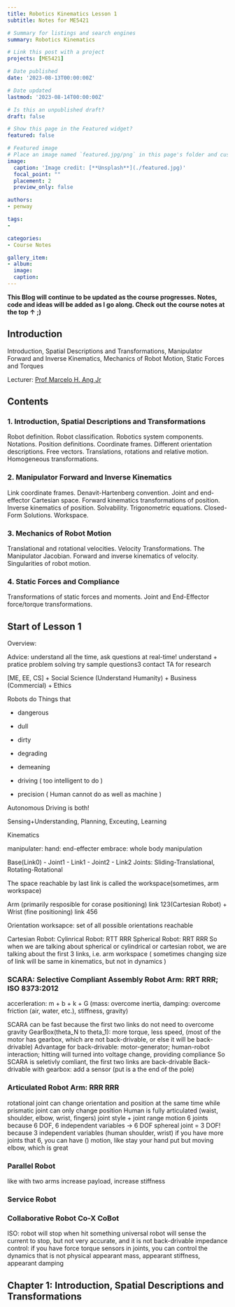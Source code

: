 ```yaml
---
title: Robotics Kinematics Lesson 1
subtitle: Notes for ME5421

# Summary for listings and search engines
summary: Robotics Kinematics

# Link this post with a project
projects: [ME5421]

# Date published
date: '2023-08-13T00:00:00Z'

# Date updated
lastmod: '2023-08-14T00:00:00Z'

# Is this an unpublished draft?
draft: false

# Show this page in the Featured widget?
featured: false

# Featured image
# Place an image named `featured.jpg/png` in this page's folder and customize its options here.
image:
  caption: 'Image credit: [**Unsplash**](./featured.jpg)'
  focal_point: ""
  placement: 2
  preview_only: false

authors:
- penway

tags:
- 

categories:
- Course Notes

gallery_item:
- album: 
  image:
  caption:
---
```


**This Blog will continue to be updated as the course progresses. Notes, code and ideas will be added as I go along. Check out the course notes at the top ↑ ;)**

## Introduction
Introduction, Spatial Descriptions and Transformations, Manipulator Forward and Inverse Kinematics, Mechanics of Robot Motion, Static Forces and Torques

Lecturer: [Prof Marcelo H. Ang Jr](https://cde.nus.edu.sg/me/staff/ang-jr-marcelo-h/)

## Contents
### 1. Introduction, Spatial Descriptions and Transformations
Robot definition. Robot classification. Robotics system components. Notations. Position definitions. Coordinate frames. Different orientation descriptions. Free vectors. Translations, rotations and relative motion. Homogeneous transformations.

### 2. Manipulator Forward and Inverse Kinematics
Link coordinate frames. Denavit-Hartenberg convention. Joint and end-effector Cartesian space. Forward kinematics transformations of position. Inverse kinematics of position. Solvability. Trigonometric equations. Closed-Form Solutions. Workspace.

### 3. Mechanics of Robot Motion
Translational and rotational velocities. Velocity Transformations. The Manipulator Jacobian. Forward and inverse kinematics of velocity. Singularities of robot motion.

### 4. Static Forces and Compliance
Transformations of static forces and moments. Joint and End-Effector force/torque transformations.


## Start of Lesson 1

Overview:

Advice: understand all the time, ask questions at real-time!
understand + pratice problem solving
try sample questions3
contact TA for research

[ME, EE, CS] + Social Science (Understand Humanity) + Business (Commercial) + Ethics

Robots do
Things that
- dangerous
- dull
- dirty
- degrading
- demeaning
- driving
( too intelligent to do )

- precision
( Human cannot do as well as machine )

Autonomous Driving is both!

Sensing+Understanding, Planning, Exceuting, Learning

Kinematics

manipulater:
  hand: end-effecter
  embrace: whole body manipulation

Base(Link0) - Joint1 - Link1 - Joint2 - Link2
Joints: Sliding-Translational, Rotating-Rotational

The space reachable by last link is called the workspace(sometimes, arm workspace)

Arm (primarily resposible for corase positioning) link 123(Cartesian Robot) + Wrist (fine positioning) link 456

Orientation worksapce: set of all possible orientations reachable

Cartesian Robot: 
Cylinrical Robot: RTT RRR
Spherical Robot: RRT RRR
So when we are talking about spherical or cylindrical or cartesian robot, we are talking about the first 3 links, i.e. arm workspace
( sometimes changing size of link will be same in kinematics, but not in dynamics )

### SCARA: Selective Compliant Assembly Robot Arm: RRT RRR; ISO 8373:2012

accerleration: m + b + k + G
(mass: overcome inertia, damping: overcome friction (air, water, etc.), stiffness, gravity)

SCARA can be fast because the first two links do not need to overcome gravity
GearBox(theta_N to theta_1): more torque, less speed, (most of the motor has gearbox, which are not back-drivable, or else it will be back-drivable)
Advantage for back-drivable: motor-generator; human-robot interaction; hitting will turned into voltage change, providing compliance
So SCARA is seletivly comliant, the first two links are back-drivable
Back-drivable with gearbox: add a sensor (put is a the end of the pole)


### Articulated Robot Arm: RRR RRR
rotational joint can change orientation and position at the same time while prismatic joint can only change position
Human is fully articulated (waist, shoulder, elbow, wrist, fingers)
joint style + joint range motion
6 joints because 6 DOF, 6 independent variables -> 6 DOF
sphereal joint = 3 DOF! because 3 independent variables (human shoulder, wrist)
if you have more joints that 6, you can have () motion, like stay your hand put but moving elbow, which is great


### Parallel Robot
like with two arms
increase payload, increase stiffness

### Service Robot
### Collaborative Robot Co-X CoBot
ISO: robot will stop when hit something
universal robot will sense the current to stop, but not very accurate, and it is not back-drivable
impedance control: if you have force torque sensors in joints, you can control the dynamics that is not physical
appearant mass, appearant stiffness, appearant damping


## Chapter 1: Introduction, Spatial Descriptions and Transformations
